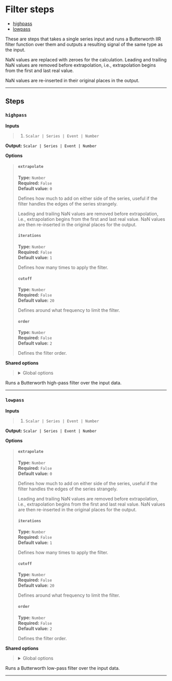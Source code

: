 # Filter steps

- [highpass](#highpass)
- [lowpass](#lowpass)

These are steps that takes a single series input and runs a 
Butterworth IIR filter function over them and outputs a resulting 
signal of the same type as the input.

NaN values are replaced with zeroes for the calculation. Leading 
and trailing NaN values are removed before extrapolation, i.e., 
extrapolation begins from the first and last real value. 

NaN values are re-inserted in their original places in the output.


---

## Steps

### `highpass`

**Inputs**
>
> 1. `Scalar | Series | Event | Number`
>

**Output:** `Scalar | Series | Event | Number`

**Options**
>
> #### `extrapolate`
>
> **Type:** `Number`  
> **Required:** `False`  
> **Default value:** `0`  
>
> Defines how much to add on either side of the series, 
> useful if the filter handles the edges of the series strangely.
>
> Leading and trailing NaN values are removed before extrapolation, 
> i.e., extrapolation begins from the first and last real value. 
> NaN values are then re-inserted in the original places for 
> the output.
>
> #### `iterations`
>
> **Type:** `Number`  
> **Required:** `False`  
> **Default value:** `1`  
>
> Defines how many times to apply the filter.
>
> #### `cutoff`
>
> **Type:** `Number`  
> **Required:** `False`  
> **Default value:** `20`  
>
> Defines around what frequency to limit the filter.
>
> #### `order`
>
> **Type:** `Number`  
> **Required:** `False`  
> **Default value:** `2`  
>
> Defines the filter order.
>

**Shared options**
>
> <details><summary>Global options</summary>
> 
> The following options are available globally on all steps.
>
> * [export](./index.md#export)
> * [output](./index.md#output)
> * [set](./index.md#set)
> * [space](./index.md#space)
>
>
></details>
>


Runs a Butterworth high-pass filter over the input data.

---

### `lowpass`

**Inputs**
>
> 1. `Scalar | Series | Event | Number`
>

**Output:** `Scalar | Series | Event | Number`

**Options**
>
> #### `extrapolate`
>
> **Type:** `Number`  
> **Required:** `False`  
> **Default value:** `0`  
>
> Defines how much to add on either side of the series, 
> useful if the filter handles the edges of the series strangely.
>
> Leading and trailing NaN values are removed before extrapolation, 
> i.e., extrapolation begins from the first and last real value. 
> NaN values are then re-inserted in the original places for 
> the output.
>
> #### `iterations`
>
> **Type:** `Number`  
> **Required:** `False`  
> **Default value:** `1`  
>
> Defines how many times to apply the filter.
>
> #### `cutoff`
>
> **Type:** `Number`  
> **Required:** `False`  
> **Default value:** `20`  
>
> Defines around what frequency to limit the filter.
>
> #### `order`
>
> **Type:** `Number`  
> **Required:** `False`  
> **Default value:** `2`  
>
> Defines the filter order.
>

**Shared options**
>
> <details><summary>Global options</summary>
> 
> The following options are available globally on all steps.
>
> * [export](./index.md#export)
> * [output](./index.md#output)
> * [set](./index.md#set)
> * [space](./index.md#space)
>
>
></details>
>


Runs a Butterworth low-pass filter over the input data.

---

